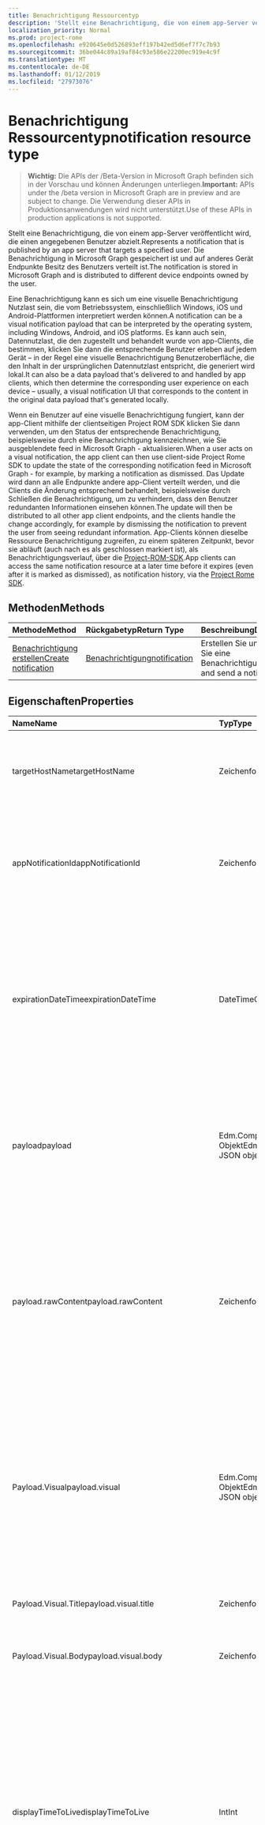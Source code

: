 ```yaml
---
title: Benachrichtigung Ressourcentyp
description: 'Stellt eine Benachrichtigung, die von einem app-Server veröffentlicht wird, die einen angegebenen Benutzer abzielt. Die Benachrichtigung in Microsoft Graph gespeichert ist und auf anderes Gerät Endpunkte Besitz des Benutzers verteilt ist. '
localization_priority: Normal
ms.prod: project-rome
ms.openlocfilehash: e920645e0d526893eff197b42ed5d6ef7f7c7b93
ms.sourcegitcommit: 36be044c89a19af84c93e586e22200ec919e4c9f
ms.translationtype: MT
ms.contentlocale: de-DE
ms.lasthandoff: 01/12/2019
ms.locfileid: "27973076"
---
```

# <a name="notification-resource-type"></a><span data-ttu-id="e3197-104">Benachrichtigung Ressourcentyp</span><span class="sxs-lookup"><span data-stu-id="e3197-104">notification resource type</span></span>
> <span data-ttu-id="e3197-105">**Wichtig:** Die APIs der /Beta-Version in Microsoft Graph befinden sich in der Vorschau und können Änderungen unterliegen.</span><span class="sxs-lookup"><span data-stu-id="e3197-105">**Important:** APIs under the /beta version in Microsoft Graph are in preview and are subject to change.</span></span> <span data-ttu-id="e3197-106">Die Verwendung dieser APIs in Produktionsanwendungen wird nicht unterstützt.</span><span class="sxs-lookup"><span data-stu-id="e3197-106">Use of these APIs in production applications is not supported.</span></span>

<span data-ttu-id="e3197-107">Stellt eine Benachrichtigung, die von einem app-Server veröffentlicht wird, die einen angegebenen Benutzer abzielt.</span><span class="sxs-lookup"><span data-stu-id="e3197-107">Represents a notification that is published by an app server that targets a specified user.</span></span> <span data-ttu-id="e3197-108">Die Benachrichtigung in Microsoft Graph gespeichert ist und auf anderes Gerät Endpunkte Besitz des Benutzers verteilt ist.</span><span class="sxs-lookup"><span data-stu-id="e3197-108">The notification is stored in Microsoft Graph and is distributed to different device endpoints owned by the user.</span></span> 

<span data-ttu-id="e3197-109">Eine Benachrichtigung kann es sich um eine visuelle Benachrichtigung Nutzlast sein, die vom Betriebssystem, einschließlich Windows, iOS und Android-Plattformen interpretiert werden können.</span><span class="sxs-lookup"><span data-stu-id="e3197-109">A notification can be a visual notification payload that can be interpreted by the operating system, including Windows, Android, and iOS platforms.</span></span> <span data-ttu-id="e3197-110">Es kann auch sein, Datennutzlast, die den zugestellt und behandelt wurde von app-Clients, die bestimmen, klicken Sie dann die entsprechende Benutzer erleben auf jedem Gerät – in der Regel eine visuelle Benachrichtigung Benutzeroberfläche, die den Inhalt in der ursprünglichen Datennutzlast entspricht, die generiert wird lokal.</span><span class="sxs-lookup"><span data-stu-id="e3197-110">It can also be a data payload that's delivered to and handled by app clients, which then determine the corresponding user experience on each device – usually, a visual notification UI that corresponds to the content in the original data payload that's generated locally.</span></span> 

<span data-ttu-id="e3197-111">Wenn ein Benutzer auf eine visuelle Benachrichtigung fungiert, kann der app-Client mithilfe der clientseitigen Project ROM SDK klicken Sie dann verwenden, um den Status der entsprechende Benachrichtigung, beispielsweise durch eine Benachrichtigung kennzeichnen, wie Sie ausgeblendete feed in Microsoft Graph - aktualisieren.</span><span class="sxs-lookup"><span data-stu-id="e3197-111">When a user acts on a visual notification, the app client can then use client-side Project Rome SDK to update the state of the corresponding notification feed in Microsoft Graph - for example, by marking a notification as dismissed.</span></span> <span data-ttu-id="e3197-112">Das Update wird dann an alle Endpunkte andere app-Client verteilt werden, und die Clients die Änderung entsprechend behandelt, beispielsweise durch Schließen die Benachrichtigung, um zu verhindern, dass den Benutzer redundanten Informationen einsehen können.</span><span class="sxs-lookup"><span data-stu-id="e3197-112">The update will then be distributed to all other app client endpoints, and the clients handle the change accordingly, for example by dismissing the notification to prevent the user from seeing redundant information.</span></span> <span data-ttu-id="e3197-113">App-Clients können dieselbe Ressource Benachrichtigung zugreifen, zu einem späteren Zeitpunkt, bevor sie abläuft (auch nach es als geschlossen markiert ist), als Benachrichtigungsverlauf, über die [Project-ROM-SDK](https://github.com/Microsoft/project-rome).</span><span class="sxs-lookup"><span data-stu-id="e3197-113">App clients can access the same notification resource at a later time before it expires (even after it is marked as dismissed), as notification history, via the [Project Rome SDK](https://github.com/Microsoft/project-rome).</span></span> 

## <a name="methods"></a><span data-ttu-id="e3197-114">Methoden</span><span class="sxs-lookup"><span data-stu-id="e3197-114">Methods</span></span>
|<span data-ttu-id="e3197-115">Methode</span><span class="sxs-lookup"><span data-stu-id="e3197-115">Method</span></span> | <span data-ttu-id="e3197-116">Rückgabetyp</span><span class="sxs-lookup"><span data-stu-id="e3197-116">Return Type</span></span> | <span data-ttu-id="e3197-117">Beschreibung</span><span class="sxs-lookup"><span data-stu-id="e3197-117">Description</span></span>|
|:------|:------------|:-----------|
|[<span data-ttu-id="e3197-118">Benachrichtigung erstellen</span><span class="sxs-lookup"><span data-stu-id="e3197-118">Create notification</span></span>](../api/projectrome-notification-post.md) | [<span data-ttu-id="e3197-119">Benachrichtigung</span><span class="sxs-lookup"><span data-stu-id="e3197-119">notification</span></span>](projectrome-notification.md) |<span data-ttu-id="e3197-120">Erstellen Sie und senden Sie eine Benachrichtigung.</span><span class="sxs-lookup"><span data-stu-id="e3197-120">Create and send a notification.</span></span> |

## <a name="properties"></a><span data-ttu-id="e3197-121">Eigenschaften</span><span class="sxs-lookup"><span data-stu-id="e3197-121">Properties</span></span>
|<span data-ttu-id="e3197-122">Name</span><span class="sxs-lookup"><span data-stu-id="e3197-122">Name</span></span> | <span data-ttu-id="e3197-123">Typ</span><span class="sxs-lookup"><span data-stu-id="e3197-123">Type</span></span> | <span data-ttu-id="e3197-124">Beschreibung</span><span class="sxs-lookup"><span data-stu-id="e3197-124">Description</span></span>|
|:----|:-----|:-----------|
| <span data-ttu-id="e3197-125">targetHostName</span><span class="sxs-lookup"><span data-stu-id="e3197-125">targetHostName</span></span> | <span data-ttu-id="e3197-126">Zeichenfolge</span><span class="sxs-lookup"><span data-stu-id="e3197-126">String</span></span> | <span data-ttu-id="e3197-127">Stellt den Hostnamen der app auf die der aufrufende Dienst möchte die Benachrichtigung für den angegebenen Benutzer buchen.</span><span class="sxs-lookup"><span data-stu-id="e3197-127">Represents the host name of the app to which the calling service wants to post the notification, for the given user.</span></span> |
| <span data-ttu-id="e3197-128">appNotificationId</span><span class="sxs-lookup"><span data-stu-id="e3197-128">appNotificationId</span></span> | <span data-ttu-id="e3197-129">Zeichenfolge</span><span class="sxs-lookup"><span data-stu-id="e3197-129">String</span></span> | <span data-ttu-id="e3197-130">Die eindeutige Id, die von der app-Server eine Benachrichtigung, die verwendet wird, zu identifizieren, und statten Sie eine einzelne Benachrichtigung festgelegt.</span><span class="sxs-lookup"><span data-stu-id="e3197-130">The unique id set by the app server of a notification that is used to identify and target an individual notification.</span></span> |
| <span data-ttu-id="e3197-131">expirationDateTime</span><span class="sxs-lookup"><span data-stu-id="e3197-131">expirationDateTime</span></span> | <span data-ttu-id="e3197-132">DateTimeOffset</span><span class="sxs-lookup"><span data-stu-id="e3197-132">DateTimeOffset</span></span> | <span data-ttu-id="e3197-133">Legt eine Ablaufzeit UTC auf eine Benachrichtigung Benutzer - Zeit wird oben, die Benachrichtigung wird aus der Microsoft Graph Benachrichtigung feed Store vollständig entfernt und ist nicht mehr Teil der Benachrichtigungsverlauf.</span><span class="sxs-lookup"><span data-stu-id="e3197-133">Sets a UTC expiration time on a user notification - when time is up, the notification is removed from the Microsoft Graph notification feed store completely and is no longer part of notification history.</span></span> <span data-ttu-id="e3197-134">Max-Wert beträgt 30 Tage.</span><span class="sxs-lookup"><span data-stu-id="e3197-134">Max value is 30 days.</span></span> |
| <span data-ttu-id="e3197-135">payload</span><span class="sxs-lookup"><span data-stu-id="e3197-135">payload</span></span> | <span data-ttu-id="e3197-136">Edm.ComplexType JSON-Objekt</span><span class="sxs-lookup"><span data-stu-id="e3197-136">Edm.ComplexType, JSON object</span></span> | <span data-ttu-id="e3197-137">Dies ist der Dateninhalt des Benachrichtigung Rohdaten oder visual-Benutzer, die Identitätsdaten durch den Empfang dieser Benachrichtigung app-Client und übermittelt werden.</span><span class="sxs-lookup"><span data-stu-id="e3197-137">This is the data content of a raw or visual user notification that will be delivered to and consumed by the app client receiving this notification.</span></span> |
| <span data-ttu-id="e3197-138">payload.rawContent</span><span class="sxs-lookup"><span data-stu-id="e3197-138">payload.rawContent</span></span> | <span data-ttu-id="e3197-139">Zeichenfolge</span><span class="sxs-lookup"><span data-stu-id="e3197-139">String</span></span> | <span data-ttu-id="e3197-140">Der Inhalt der Benachrichtigung über eine unformatierte User-Benachrichtigung, die an übermittelt und vom Empfang dieser Benachrichtigung app-Client verwendet werden.</span><span class="sxs-lookup"><span data-stu-id="e3197-140">The notification content of a raw user notification that will be delivered to and consumed by the app client receiving this notification.</span></span> <span data-ttu-id="e3197-141">Mindestens eine der Payload.RawContent und Payload.VisualContent muss für eine Benachrichtigung POST-Anforderung gültig sein.</span><span class="sxs-lookup"><span data-stu-id="e3197-141">At least one of Payload.RawContent and Payload.VisualContent needs to be valid for a POST Notification request.</span></span> |
| <span data-ttu-id="e3197-142">Payload.Visual</span><span class="sxs-lookup"><span data-stu-id="e3197-142">payload.visual</span></span> | <span data-ttu-id="e3197-143">Edm.ComplexType JSON-Objekt</span><span class="sxs-lookup"><span data-stu-id="e3197-143">Edm.ComplexType, JSON object</span></span> | <span data-ttu-id="e3197-144">Der visuelle Inhalt einer Benachrichtigung visuelle Benutzer, die von der Benachrichtigung-Plattform auf jedes mobile Plattform genutzt werden und für die Benutzer gerendert.</span><span class="sxs-lookup"><span data-stu-id="e3197-144">The visual content of a visual user notification, which will be consumed by the notification platform on each mobile platform and rendered for the users.</span></span> <span data-ttu-id="e3197-145">Mindestens eine der Inhalte und VisualContent muss für eine Benachrichtigung POST-Anforderung gültig sein.</span><span class="sxs-lookup"><span data-stu-id="e3197-145">At least one of Content and VisualContent needs to be valid for a POST Notification request.</span></span> |
| <span data-ttu-id="e3197-146">Payload.Visual.Title</span><span class="sxs-lookup"><span data-stu-id="e3197-146">payload.visual.title</span></span> | <span data-ttu-id="e3197-147">Zeichenfolge</span><span class="sxs-lookup"><span data-stu-id="e3197-147">String</span></span> | <span data-ttu-id="e3197-148">Der Titel einer Benachrichtigung visuelle Benutzer.</span><span class="sxs-lookup"><span data-stu-id="e3197-148">The title of a visual user notification.</span></span> <span data-ttu-id="e3197-149">Titel oder Textkörper benötigen.</span><span class="sxs-lookup"><span data-stu-id="e3197-149">Must have either title or body.</span></span> |
| <span data-ttu-id="e3197-150">Payload.Visual.Body</span><span class="sxs-lookup"><span data-stu-id="e3197-150">payload.visual.body</span></span> | <span data-ttu-id="e3197-151">Zeichenfolge</span><span class="sxs-lookup"><span data-stu-id="e3197-151">String</span></span> | <span data-ttu-id="e3197-152">Der Text einer Benachrichtigung visuelle Benutzer.</span><span class="sxs-lookup"><span data-stu-id="e3197-152">The body of a visual user notification.</span></span> <span data-ttu-id="e3197-153">Titel oder Textkörper benötigen.</span><span class="sxs-lookup"><span data-stu-id="e3197-153">Must have either title or body.</span></span> |
| <span data-ttu-id="e3197-154">displayTimeToLive</span><span class="sxs-lookup"><span data-stu-id="e3197-154">displayTimeToLive</span></span> | <span data-ttu-id="e3197-155">Int</span><span class="sxs-lookup"><span data-stu-id="e3197-155">Int</span></span> | <span data-ttu-id="e3197-156">Legt fest, wie lange (in Sekunden) ist, wird dieser Benachrichtigungsinhalt in jede Plattform Benachrichtigung Viewer bleiben.</span><span class="sxs-lookup"><span data-stu-id="e3197-156">Sets how long (in seconds) this notification content will stay in each platform’s notification viewer.</span></span> <span data-ttu-id="e3197-157">Angenommen, wenn die Benachrichtigung an ein Windows-Gerät übermittelt werden, ist der Wert dieser Eigenschaft an ToastNotification.ExpirationTime, übergeben die bestimmt, wie lange die Toast-Benachrichtigung des Benutzers Windows-Aktion Center bleibt.</span><span class="sxs-lookup"><span data-stu-id="e3197-157">For example, when the notification is delivered to a Windows device, the value of this property is passed on to ToastNotification.ExpirationTime, which determines how long the toast notification will stay in the user’s Windows Action Center.</span></span> |
| <span data-ttu-id="e3197-158">Priorität</span><span class="sxs-lookup"><span data-stu-id="e3197-158">priority</span></span> | <span data-ttu-id="e3197-159">EnumType</span><span class="sxs-lookup"><span data-stu-id="e3197-159">EnumType</span></span> | <span data-ttu-id="e3197-160">Gibt die Priorität einer Benachrichtigung unformatierte User.</span><span class="sxs-lookup"><span data-stu-id="e3197-160">Indicates the priority of a raw user notification.</span></span> <span data-ttu-id="e3197-161">Visual Benachrichtigungen werden standardmäßig mit hoher Priorität gesendet.</span><span class="sxs-lookup"><span data-stu-id="e3197-161">Visual notifications are sent with high priority by default.</span></span> <span data-ttu-id="e3197-162">Gültige Werte sind hohen und niedrigen.</span><span class="sxs-lookup"><span data-stu-id="e3197-162">Valid values are High and Low.</span></span> |
| <span data-ttu-id="e3197-163">groupName</span><span class="sxs-lookup"><span data-stu-id="e3197-163">groupName</span></span> | <span data-ttu-id="e3197-164">Zeichenfolge</span><span class="sxs-lookup"><span data-stu-id="e3197-164">String</span></span> | <span data-ttu-id="e3197-165">Der Name der Gruppe, zu der diese Benachrichtigung gehört.</span><span class="sxs-lookup"><span data-stu-id="e3197-165">The name of the group that this notification belongs to.</span></span> <span data-ttu-id="e3197-166">Es wird vom Entwickler zum Gruppieren von Benachrichtigungen festgelegt.</span><span class="sxs-lookup"><span data-stu-id="e3197-166">It is set by the developer for the purpose of grouping notifications together.</span></span> |
| <span data-ttu-id="e3197-167">targetPolicy</span><span class="sxs-lookup"><span data-stu-id="e3197-167">targetPolicy</span></span> | <span data-ttu-id="e3197-168">Edm.ComplexType JSON-Objekt</span><span class="sxs-lookup"><span data-stu-id="e3197-168">Edm.ComplexType, JSON object</span></span> | <span data-ttu-id="e3197-169">Richtlinie Zielobjekt behandelt Notification Delivery Richtlinie auf zwei verschiedenen Ebenen - Endpunkttypen (Windows, iOS und Android), die verwendet werden soll, und bestimmten Endpunkten (identifiziert durch Abonnement-Ids), die verwendet werden soll.</span><span class="sxs-lookup"><span data-stu-id="e3197-169">Target policy object handles notification delivery policy at two different levels - endpoint types (Windows, iOS and Android) that should be targeted, and specific endpoints (identified by subscription ids) that should be targeted.</span></span> |
| <span data-ttu-id="e3197-170">targetPolicy.platformTypes</span><span class="sxs-lookup"><span data-stu-id="e3197-170">targetPolicy.platformTypes</span></span> | <span data-ttu-id="e3197-171">Edm.ComplexType Auflistung (EnumType)</span><span class="sxs-lookup"><span data-stu-id="e3197-171">Edm.ComplexType, Collection (EnumType)</span></span> | <span data-ttu-id="e3197-172">Verwenden Sie zum Filtern der Benachrichtigung Verteilung einer bestimmten Plattform oder Plattformen.</span><span class="sxs-lookup"><span data-stu-id="e3197-172">Use to filter the notification distribution to a specific platform or platforms.</span></span> <span data-ttu-id="e3197-173">Standardmäßig werden alle Push Endpunkttypen (iOS, Windows und Android) aktiviert.</span><span class="sxs-lookup"><span data-stu-id="e3197-173">By default, all push endpoint types (iOS, Windows, and Android) are enabled.</span></span> |

## <a name="relationships"></a><span data-ttu-id="e3197-174">Beziehungen</span><span class="sxs-lookup"><span data-stu-id="e3197-174">Relationships</span></span>
<span data-ttu-id="e3197-175">Keine.</span><span class="sxs-lookup"><span data-stu-id="e3197-175">None.</span></span>

## <a name="json-representation"></a><span data-ttu-id="e3197-176">JSON-Darstellung</span><span class="sxs-lookup"><span data-stu-id="e3197-176">JSON representation</span></span>
<span data-ttu-id="e3197-177">Im folgenden finden eine JSON-Darstellung der Ressource, wenn Sie eine direkte visuelle Benachrichtigung veröffentlichen, die an das Zielbetriebssystem übermittelt werden.</span><span class="sxs-lookup"><span data-stu-id="e3197-177">The following is a JSON representation of the resource when you publish a direct visual notification that is delivered to the destination operating system.</span></span>

```json
{   
  "targetHostName": "String",
  "appNotificationId": "String",
  "expirationDateTime": "DateTimeOffset",
  "payload":  
  {
    "visualContent": 
    {
      "title": "String",
      "body": "String"
    },
  },
  "displayTimeToLive": "Int",
  "priority": "Enum",
  "groupName": "String",
  "targetPolicy":
  {
    "platformTypes": [ 
      "Enum"
    ]
  }
}
```

<span data-ttu-id="e3197-178">Im folgenden finden eine JSON-Darstellung der Ressource, wenn Sie eine Benachrichtigung über eine unformatierte Daten veröffentlichen, die an die app-Clients übermittelt werden.</span><span class="sxs-lookup"><span data-stu-id="e3197-178">The following is a JSON representation of the resource when you publish a raw data notification that is delivered to app clients.</span></span>
```json
{   
  "targetHostName": "String",
  "appNotificationId": "String",
  "expirationDateTime": "DateTimeOffset",
  "payload":  
  {
    "rawContent": "String"
  },
  "displayTimeToLive": "Int",
  "priority": "Enum",
  "groupName": "String",
  "targetPolicy":
  {
    "platformTypes": [ 
      "Enum"
    ]
  }
}
```

